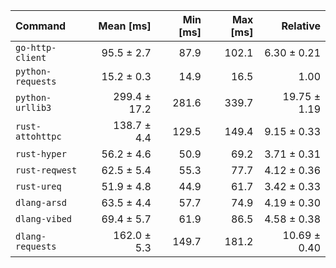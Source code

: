 | Command | Mean [ms] | Min [ms] | Max [ms] | Relative |
|:---|---:|---:|---:|---:|
| `go-http-client` | 95.5 ± 2.7 | 87.9 | 102.1 | 6.30 ± 0.21 |
| `python-requests` | 15.2 ± 0.3 | 14.9 | 16.5 | 1.00 |
| `python-urllib3` | 299.4 ± 17.2 | 281.6 | 339.7 | 19.75 ± 1.19 |
| `rust-attohttpc` | 138.7 ± 4.4 | 129.5 | 149.4 | 9.15 ± 0.33 |
| `rust-hyper` | 56.2 ± 4.6 | 50.9 | 69.2 | 3.71 ± 0.31 |
| `rust-reqwest` | 62.5 ± 5.4 | 55.3 | 77.7 | 4.12 ± 0.36 |
| `rust-ureq` | 51.9 ± 4.8 | 44.9 | 61.7 | 3.42 ± 0.33 |
| `dlang-arsd` | 63.5 ± 4.4 | 57.7 | 74.9 | 4.19 ± 0.30 |
| `dlang-vibed` | 69.4 ± 5.7 | 61.9 | 86.5 | 4.58 ± 0.38 |
| `dlang-requests` | 162.0 ± 5.3 | 149.7 | 181.2 | 10.69 ± 0.40 |
